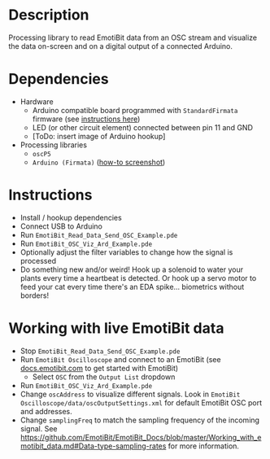 # Description
Processing library to read EmotiBit data from an OSC stream and visualize the data on-screen and on a digital output of a connected Arduino.

# Dependencies
- Hardware
  - Arduino compatible board programmed with `StandardFirmata` firmware (see [instructions here](https://www.instructables.com/Arduino-Installing-Standard-Firmata/))
  - LED (or other circuit element) connected between pin 11 and GND
  - [ToDo: insert image of Arduino hookup]
- Processing libraries
  - `oscP5`  
  - `Arduino (Firmata)` ([how-to screenshot](../Assets/Arduino_firmata_lib_install.png))

# Instructions
- Install / hookup dependencies
- Connect USB to Arduino 
- Run `EmotiBit_Read_Data_Send_OSC_Example.pde`
- Run `EmotiBit_OSC_Viz_Ard_Example.pde`
- Optionally adjust the filter variables to change how the signal is processed
- Do something new and/or weird! Hook up a solenoid to water your plants every time a heartbeat is detected. Or hook up a servo motor to feed your cat every time there's an EDA spike... biometrics without borders!

# Working with live EmotiBit data
- Stop `EmotiBit_Read_Data_Send_OSC_Example.pde`
- Run `EmotiBit Oscilloscope` and connect to an EmotiBit (see [docs.emotibit.com](http://docs.emotibit.com) to get started with EmotiBit)
  - Select `OSC` from the `Output List` dropdown
- Run `EmotiBit_OSC_Viz_Ard_Example.pde`
- Change `oscAddress` to visualize different signals. Look in `EmotiBit Oscilloscope/data/oscOutputSettings.xml` for default EmotiBit OSC port and addresses. 
- Change `samplingFreq` to match the sampling frequency of the incoming signal. See https://github.com/EmotiBit/EmotiBit_Docs/blob/master/Working_with_emotibit_data.md#Data-type-sampling-rates for more information.



